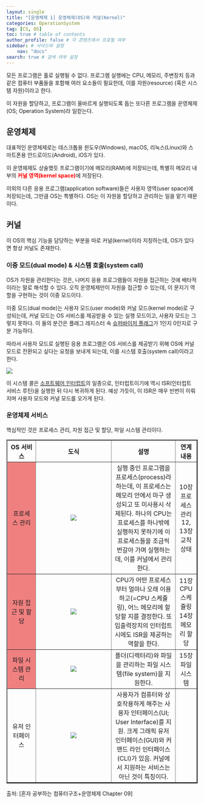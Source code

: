 ```yaml
---
layout: single
title: "[운영체제 1] 운영체제(OS)와 커널(Kernel)"
categories: OperationSystem
tag: [CS, OS]
toc: true # table of contents
author_profile: false # 각 콘텐츠에서 프로필 여부
sidebar: # 사이드바 설정
    nav: "docs"
search: true # 검색 여부 설정
---
```


<style>
    th, td {
        text-align: center;
    }
    .r {
        color: red;
    }
</style>

모든 프로그램은 홀로 실행될 수 없다. 프로그램 실행에는 CPU, 메모리, 주변장치 등과 같은 컴퓨터 부품들을 포함해 여러 요소들이 필요한데, 이를 자원(resource) (혹은 시스템 자원)이라고 한다.

이 자원을 할당하고, 프로그램이 올바르게 실행되도록 돕는 또다른 프로그램을 운영체제(OS; Operation System)라 일컫는다.

## 운영체제

대표적인 운영체제로는 데스크톱용 윈도우(Windows), macOS, 리눅스(Linux)와 스마트폰용 안드로이드(Android), iOS가 있다.

이 운영체제도 상술했듯 프로그램이기에 메모리(RAM)에 저장되는데, 특별히 메모리 내부의 <strong class="r">커널 영역(kernel space)</strong>에 저장된다.

이외의 다른 응용 프로그램(application software)들은 사용자 영역(user space)에 저장되는데, 그만큼 OS는 특별하다. OS는 이 자원을 할당하고 관리하는 일을 맡기 때문이다.

## 커널

이 OS의 핵심 기능을 담당하는 부분을 따로 커널(kernel)이라 지칭하는데, OS가 있다면 항상 커널도 존재한다.

### 이중 모드(dual mode) & 시스템 호출(system call)

OS가 자원을 관리한다는 것은, 나머지 응용 프로그램들이 자원을 접근하는 것에 배타적이라는 말로 해석할 수 있다. 오직 운영체제만이 자원을 접근할 수 있는데, 이 문지기 역할을 구현하는 것이 이중 모드이다.

이중 모드(dual mode)는 사용자 모드(user mode)와 커널 모드(kernel mode)로 구성되는데, 커널 모드는 OS 서비스를 제공받을 수 있는 실행 모드이고, 사용자 모드는 그렇지 못하다. 이 둘의 분간은 플래그 레지스터 속 <a href="https://partial02.github.io/computerarchitecture/ca1/">슈퍼바이저 플래그</a>가 1인지 0인지로 구분 가능하다.

따라서 사용자 모드로 실행된 응용 프로그램은 OS 서비스를 제공받기 위해 OS에 커널 모드로 전환되고 싶다는 요청을 보내게 되는데, 이를 시스템 호출(system call)이라고 한다.

<img src="https://scaler.com/topics/images/system_call_dispatch.webp">

이 시스템 콜은 <a href="https://partial02.github.io/computerarchitecture/ca1/">소프트웨어 인터럽트</a>의 일종으로, 인터럽트이기에 역시 ISR(인터럽트 서비스 루틴)을 실행한 뒤 다시 복귀하게 된다. 예상 가듯이, 이 ISR은 매우 빈번이 이뤄지며 사용자 모드와 커널 모드를 오가게 된다.

### 운영체제 서비스

핵심적인 것은 프로세스 관리, 자원 접근 및 할당, 파일 시스템 관리이다.

<table border="2" >
    <th width="15%">OS 서비스</th>
	<th width="40%">도식</th>
	<th>설명</th>
    <th>연계 내용</th>
	<tr><!-- 첫번째 줄 시작 -->
        <td bgcolor="LightCoral">프로세스 관리</td>
	    <td><img src="https://blog.kakaocdn.net/dn/bDOVCj/btqSmAIBKrI/GzlXPo6LPkbtzK6ZzbFHgk/img.png"></td>
	    <td>실행 중인 프로그램을 프로세스(process)라 하는데, 이 프로세스는 메모리 안에서 마구 생성되고 또 미사용시 삭제된다. 하나의 CPU는 프로세스를 하나밖에 실행하지 못하기에 이 프로세스들을 조금씩 번갈아 가며 실행하는데, 이를 커널에서 관리한다.</td>
        <td>10장 프로세스 관리<br>12, 13장 교착 상태</td>
	</tr><!-- 첫번째 줄 끝 -->
	<tr><!-- 두번째 줄 시작 -->
        <td bgcolor="LightCoral">자원 접근 및 할당</td>
	    <td><img src="https://www.researchgate.net/profile/Anuj-Vaishnav/publication/335234960/figure/fig1/AS:793548089733120@1566208016682/Resource-allocation-for-tasks-A-E-in-time-when-using-a-roundrobin-scheduling-and-b_Q320.jpg"></td>
	    <td>CPU가 어떤 프로세스부터 얼마나 오래 이용하고(=CPU 스케쥴링), 어느 메모리에 할당할 지를 결정한다. 또 입출력장치의 인터럽트 시에도 ISR을 제공하는 역할을 한다.</td>
        <td>11장 CPU 스케쥴링<br>14장 메모리 할당</td>
	</tr><!-- 두번째 줄 끝 -->
    <tr><!-- 세번째 줄 시작 -->
        <td bgcolor="LightCoral">파일 시스템 관리</td>
	    <td><img src="https://i0.wp.com/securitydiaries.com/wp-content/uploads/2018/08/13-ufs.png?fit=500%2C271&ssl=1"></td>
	    <td>폴더(디렉터리)와 파일을 관리하는 파일 시스템(file system)을 지원한다.</td>
        <td>15장 파일 시스템</td>
	</tr><!-- 세번째 줄 끝 -->
    <tr><!-- 네번째 줄 시작 -->
        <td>유저 인터페이스</td>
	    <td><img src="https://miro.medium.com/v2/resize:fit:1400/1*EiMKD87wD6wmaVa2xfyttw.png"></td>
	    <td>사용자가 컴퓨터와 상호작용하게 해주는 사용자 인터페이스(UI; User Interface)를 지원. 크게 그래픽 유저 인터페이스(GUI)와 커맨드 라인 인터페이스(CLI)가 있음. 커널에서 지원하는 서비스는 아닌 것이 특징이다.</td>
        <td></td>
	</tr><!-- 네번째 줄 끝 -->
</table>


출처: [혼자 공부하는 컴퓨터구조+운영체제 Chapter 09]